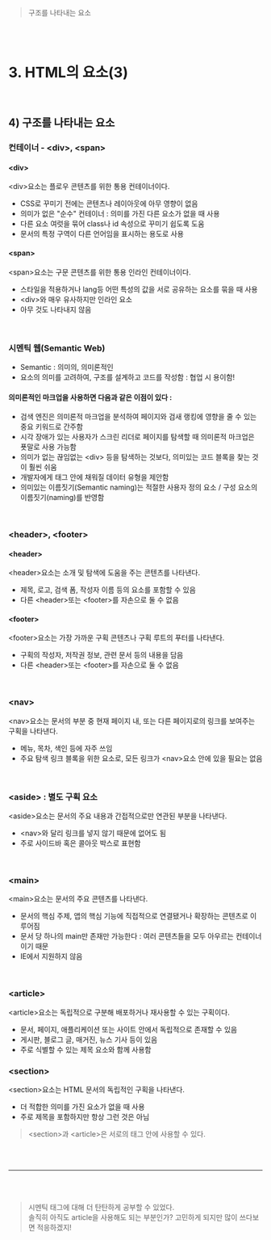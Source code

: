 > 구조를 나타내는 요소

<br>
<br>

# 3. HTML의 요소(3)
  
<br>

## 4) 구조를 나타내는 요소
### 컨테이너 - &lt;div&gt;, &lt;span&gt;
#### &lt;div&gt;
&lt;div&gt;요소는 플로우 콘텐츠를 위한 통용 컨테이너이다. 

- CSS로 꾸미기 전에는 콘텐츠나 레이아웃에 아무 영향이 없음
- 의미가 없은 "순수" 컨테이너 : 의미를 가진 다른 요소가 없을 때 사용
- 다른 요소 여럿을 묶어 class나 id 속성으로 꾸미기 쉽도록 도움
- 문서의 특정 구역이 다른 언어임을 표시하는 용도로 사용

#### &lt;span&gt;
&lt;span&gt;요소는 구문 콘텐츠를 위한 통용 인라인 컨테이너이다.

- 스타일을 적용하거나 lang등 어떤 특성의 값을 서로 공유하는 요소를 묶을 때 사용
- &lt;div&gt;와 매우 유사하지만 인라인 요소
- 아무 것도 나타내지 않음

<br>

### 시멘틱 웹(Semantic Web)
- Semantic : 의미의, 의미론적인
- 요소의 의미를 고려하여, 구조를 설계하고 코드를 작성함 : 협업 시 용이함!

#### 의미론적인 마크업을 사용하면 다음과 같은 이점이 있다 : 
- 검색 엔진은 의미론적 마크업을 분석하여 페이지와 검새 랭킹에 영향을 줄 수 있는 중요 키워드로 간주함
- 시각 장애가 있는 사용자가 스크린 리더로 페이지를 탐색할 때 의미론적 마크업은 푯말로 사용 가능함
- 의미가 없는 끊임없는 &lt;div&gt; 등을 탐색하는 것보다, 의미있는 코드 블록을 찾는 것이 훨씬 쉬움
- 개발자에게 태그 안에 채워질 데이터 유형을 제안함
- 의미있는 이름짓기(Semantic naming)는 적절한 사용자 정의 요소 / 구성 요소의 이름짓기(naming)를 반영함

<br>

### &lt;header&gt;, &lt;footer&gt;

#### &lt;header&gt;
&lt;header&gt;요소는 소개 및 탐색에 도움을 주는 콘텐츠를 나타낸다.
- 제목, 로고, 검색 폼, 작성자 이름 등의 요소를 포함할 수 있음
- 다른 &lt;header&gt;또는 &lt;footer&gt;를 자손으로 둘 수 없음

#### &lt;footer&gt;
&lt;footer&gt;요소는 가장 가까운 구획 콘텐츠나 구획 루트의 푸터를 나타낸다.

- 구획의 작성자, 저작권 정보, 관련 문서 등의 내용을 담음
- 다른 &lt;header&gt;또는 &lt;footer&gt;를 자손으로 둘 수 없음

<br>

### &lt;nav&gt;
&lt;nav&gt;요소는 문서의 부분 중 현재 페이지 내, 또는 다른 페이지로의 링크를 보여주는 구획을 나타낸다.

- 메뉴, 목차, 색인 등에 자주 쓰임
- 주요 탐색 링크 블록을 위한 요소로, 모든 링크가 &lt;nav&gt;요소 안에 있을 필요는 없음

<br>

### &lt;aside&gt; : 별도 구획 요소
&lt;aside&gt;요소는 문서의 주요 내용과 간접적으로만 연관된 부분을 나타낸다.
- &lt;nav&gt;와 달리 링크를 넣지 않기 때문에 없어도 됨
- 주로 사이드바 혹은 콜아웃 박스로 표현함

<br>

### &lt;main&gt;
&lt;main&gt;요소는 문서의 주요 콘텐츠를 나타낸다.

- 문서의 핵심 주제, 앱의 핵심 기능에 직접적으로 연결됐거나 확장하는 콘텐츠로 이루어짐
- 문서 당 하나의 main만 존재만 가능한다 : 여러 콘텐츠들을 모두 아우르는 컨테이너이기 때문
- IE에서 지원하지 않음

<br>

### &lt;article&gt;
&lt;article&gt;요소는 독립적으로 구분해 배포하거나 재사용할 수 있는 구획이다.

- 문서, 페이지, 애플리케이션 또는 사이트 안에서 독립적으로 존재할 수 있음
- 게시판, 블로그 글, 매거진, 뉴스 기사 등이 있음
- 주로 식별할 수 있는 제목 요소와 함께 사용함

### &lt;section&gt;
&lt;section&gt;요소는 HTML 문서의 독립적인 구획을 나타낸다.

- 더 적합한 의미를 가진 요소가 없을 때 사용
- 주로 제목을 포함하지만 항상 그런 것은 아님

> &lt;section&gt;과 &lt;article&gt;은 서로의 태그 안에 사용할 수 있다.


<br>
<br>
	
-----
	
<br>
<br>
	
> 시멘틱 태그에 대해 더 탄탄하게 공부할 수 있었다.<br>솔직히 아직도 article을 사용해도 되는 부분인가? 고민하게 되지만 많이 쓰다보면 적응하겠지! 